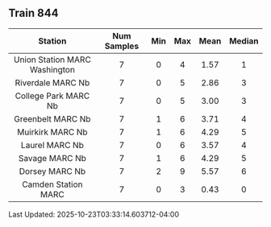 ## Train 844

| Station | Num Samples | Min | Max | Mean | Median |
| :-----: | :---------: | :-: | :-: | :--: | :----: |
| Union Station MARC Washington | 7 | 0 | 4 | 1.57 | 1 |
| Riverdale MARC Nb | 7 | 0 | 5 | 2.86 | 3 |
| College Park MARC Nb | 7 | 0 | 5 | 3.00 | 3 |
| Greenbelt MARC Nb | 7 | 1 | 6 | 3.71 | 4 |
| Muirkirk MARC Nb | 7 | 1 | 6 | 4.29 | 5 |
| Laurel MARC Nb | 7 | 0 | 6 | 3.57 | 4 |
| Savage MARC Nb | 7 | 1 | 6 | 4.29 | 5 |
| Dorsey MARC Nb | 7 | 2 | 9 | 5.57 | 6 |
| Camden Station MARC | 7 | 0 | 3 | 0.43 | 0 |


Last Updated: 2025-10-23T03:33:14.603712-04:00